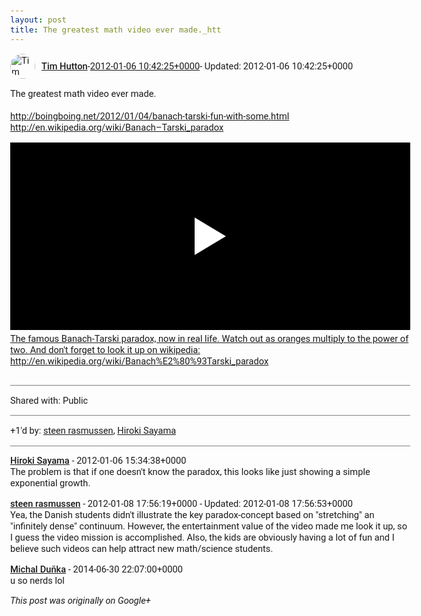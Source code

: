 ```yaml
---
layout: post
title: The greatest math video ever made._htt
---
```


<html><head><meta charset="utf-8"><title>The greatest math video ever made.&lt;br&gt;&lt;br&gt;&lt;a rel=&quot;nofollow&quot; target=&quot;_blank&quot; h...</title><style>body {font: 11pt Roboto, Arial, sans-serif; max-width: 640px; margin: 24px;}.author-photo {border-radius: 50%; margin-right: 10px; width: 40px;}.author {font-weight: 500;}.main-content {margin: 15px 0 15px;}.post-title {font-weight: bold;}.location {display: block; margin-top: 15px;}.location img {float: left; margin-right: 5px; width: 20px;}.media-link {display: inline-block; max-width: 100%; vertical-align: top;}.media-link p {margin-top: 5px; max-height: 4em; overflow: scroll;}.media {max-height: 100vh; max-width: 100%;}.video-placeholder {background: black; display: flex; height: 300px; max-width: 100%; width: 640px;}.play-icon {border-bottom: 30px solid transparent; border-left: 50px solid white; border-top: 30px solid transparent; color: white; margin: auto;}.album {max-height: 800px; overflow: scroll; width: calc(100vw - 48px);}.album .media-link {margin-right: 5px; max-width: 250px;}.album .media {max-height: 250px;}.link-embed {border-top: 1px solid lightgrey; display: block; margin-top: 20px;}.link-embed img {max-width: 100%;}.inline-link-embed {display: block;}.inline-link-embed img {vertical-align: middle;}.link-title {display: inline-block; font-size: medium; font-weight: 300; padding-left: 1em;}.reshare-attribution {display: block; font-weight: bold; margin-bottom: 10px;}.poll-image {margin-bottom: 5px; max-height: 300px; max-width: 500px;}.poll-choice {align-items: center; display: flex; margin-bottom: 5px; max-width: 500px;}.poll-choice-percentage {background-color: lightblue; height: 100%; left: 0; position: absolute; z-index: -1;}.poll-choice-selected {margin-right: 5px;}.poll-choice-results {border: 1px solid lightgray; border-radius: 5px; display: flex; line-height: 40px; overflow: hidden; padding: 0 8px; position: relative;}.poll-choice-results, .poll-choice-description {flex-grow: 1; margin-right: 10px;}.poll-choice-image {width: 100%;}.poll-choice-image, .poll-choice-image img {max-height: 40px; max-width: 100px;}.poll-choice-votes {max-height: 100px; overflow: auto;}.plus-entity-embed {color: black; display: block; text-decoration: none;}.plus-entity-embed-cover-photo {max-height: 300px; max-width: 100%;}.plus-entity-embed-info {padding: 0 1em 1em;}.plus-entity-embed-info h2 {font-weight: 500; margin: 10px 0;}.plus-entity-embed-info p {font-size: small; margin: 0;}.collection-owner-avatar {border-radius: 50%; border: 2px solid white; height: 40px; margin-top: -22px;}.visibility {padding: 1em 0; border-top: 1px solid grey;}.post-activity {padding: 1em 0; border-top: 1px solid grey;}.comments {border-top: 1px solid gray; padding-top: 1em;}.comment + .comment {margin-top: 1em;}.comment .media-link, .comment .inline-link-embed {margin-top: 5px;}</style></head><body><div style="margin-bottom:1em;"><div style="display:flex; align-items:center"><img class="author-photo" src="https://lh4.googleusercontent.com/-epo4ZZKNqEw/AAAAAAAAAAI/AAAAAAAAVSU/qu3LpcHEnoQ/s64-c/photo.jpg" alt="Tim Hutton"><a href="https://plus.google.com/+TimHutton" target="_blank" class="author">Tim Hutton</a> - <a target="_blank" href="https://plus.google.com/+TimHutton/posts/52PjuqZRgj5">2012-01-06 10:42:25+0000</a><span> - Updated: 2012-01-06 10:42:25+0000</span></div><div class="main-content">The greatest math video ever made.<br><br><a rel="nofollow" target="_blank" href="http://boingboing.net/2012/01/04/banach-tarski-fun-with-some.html" class="ot-anchor bidi_isolate" jslog="10929; track:click" dir="ltr">http://boingboing.net/2012/01/04/banach-tarski-fun-with-some.html</a><br><a rel="nofollow" target="_blank" href="http://en.wikipedia.org/wiki/Banach%E2%80%93Tarski_paradox" class="ot-anchor bidi_isolate" jslog="10929; track:click" dir="ltr">http://en.wikipedia.org/wiki/Banach–Tarski_paradox</a></div><a href="http://www.youtube.com/watch?v=uFvokQUHh08" target="_blank" class="media-link"><div class="video-placeholder" title="The famous Banach-Tarski paradox, now in real life. Watch out as oranges multiply to the power of two. And don&#39;t forget to look it up on wikipedia: http://en.wikipedia.org/wiki/Banach%E2%80%93Tarski_paradox"><span class="play-icon"></span></div><p>The famous Banach-Tarski paradox, now in real life. Watch out as oranges multiply to the power of two. And don&#39;t forget to look it up on wikipedia: http://en.wikipedia.org/wiki/Banach%E2%80%93Tarski_paradox</p></a></div><div class="visibility">Shared with: Public</div><div class="post-activity"><div class="plus-oners">+1'd by: <a href="https://plus.google.com/116609558145101460115">steen rasmussen</a>, <a href="https://plus.google.com/108656957140823938500">Hiroki Sayama</a></div></div><div class="comments"><div class="comment"><a target="_blank" href="https://plus.google.com/108656957140823938500" class="author">Hiroki Sayama</a><span class="time"> - 2012-01-06 15:34:38+0000</span><div class="comment-content">The problem is that if one doesn&#39;t know the paradox, this looks like just showing a simple exponential growth.</div></div><div class="comment"><a target="_blank" href="https://plus.google.com/116609558145101460115" class="author">steen rasmussen</a><span class="time"> - 2012-01-08 17:56:19+0000</span><span> - Updated: 2012-01-08 17:56:53+0000</span><div class="comment-content">Yea, the Danish students didn&#39;t illustrate the key paradox-concept based on &quot;stretching&quot; an &quot;infinitely dense&quot; continuum. However, the entertainment value of the video made me look it up, so I guess the video mission is accomplished. Also, the kids are obviously having a lot of fun and I believe such videos can help attract new math/science students.</div></div><div class="comment"><a target="_blank" href="https://plus.google.com/102558651080775139293" class="author">Michal Duňka</a><span class="time"> - 2014-06-30 22:07:00+0000</span><div class="comment-content">u so nerds lol</div></div></div></body></html>

<i>This post was originally on Google+</i>